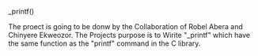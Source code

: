 _printf()

The proect is going to be donw by the Collaboration of Robel Abera and Chinyere Ekweozor.
The Projects purpose is to Wirite "_printf" which have the same function as the "printf" command in the C library.

